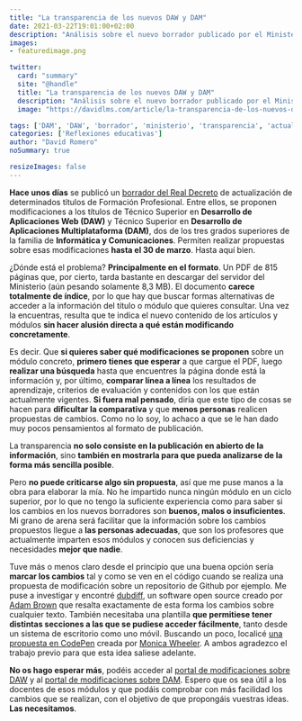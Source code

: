 ```yaml
---
title: "La transparencia de los nuevos DAW y DAM"
date: 2021-03-22T19:01:00+02:00
description: "Análisis sobre el nuevo borrador publicado por el Ministerio"
images:
- featuredimage.png

twitter:
  card: "summary"
  site: "@handle"
  title: "La transparencia de los nuevos DAW y DAM"
  description: "Análisis sobre el nuevo borrador publicado por el Ministerio"
  image: "https://davidlms.com/article/la-transparencia-de-los-nuevos-daw-y-dam/featuredimage.png"

tags: ['DAM', 'DAW', 'borrador', 'ministerio', 'transparencia', 'actualizacion']
categories: ['Reflexiones educativas']
author: "David Romero"
noSummary: true

resizeImages: false
---
```

**Hace unos días** se publicó un [borrador del Real Decreto](https://www.educacionyfp.gob.es/servicios-al-ciudadano/informacion-publica/audiencia-informacion-publica/abiertos/2021/prd-actualizacion-23titulos-10familias-fp.html) de actualización de determinados títulos de Formación Profesional. Entre ellos, se proponen modificaciones a los títulos de Técnico Superior en **Desarrollo de Aplicaciones Web (DAW)** y Técnico Superior en **Desarrollo de Aplicaciones Multiplataforma (DAM)**, dos de los tres grados superiores de la familia de **Informática y Comunicaciones**. Permiten realizar propuestas sobre esas modificaciones **hasta el 30 de marzo**. Hasta aquí bien.

¿Dónde está el problema? **Principalmente en el formato**. Un PDF de 815 páginas que, por cierto, tarda bastante en descargar del servidor del Ministerio (aún pesando solamente 8,3 MB). El documento **carece totalmente de índice**, por lo que hay que buscar formas alternativas de acceder a la información del título o módulo que quieres consultar. Una vez la encuentras, resulta que te indica el nuevo contenido de los artículos y módulos **sin hacer alusión directa a qué están modificando concretamente**.

Es decir. Que **si quieres saber qué modificaciones se proponen** sobre un módulo concreto, **primero tienes que esperar** a que cargue el PDF, luego **realizar una búsqueda** hasta que encuentres la página donde está la información y, por último, **comparar línea a línea** los resultados de aprendizaje, criterios de evaluación y contenidos con los que están actualmente vigentes. **Si fuera mal pensado**, diría que este tipo de cosas se hacen para **dificultar la comparativa** y que **menos personas** realicen propuestas de cambios. Como no lo soy, lo achaco a que se le han dado muy pocos pensamientos al formato de publicación.

La transparencia **no solo consiste en la publicación en abierto de la información**, sino **también en mostrarla para que pueda analizarse de la forma más sencilla posible**.

Pero **no puede criticarse algo sin propuesta**, así que me puse manos a la obra para elaborar la mía. No he impartido nunca ningún módulo en un ciclo superior, por lo que no tengo la suficiente experiencia como para saber si los cambios en los nuevos borradores son **buenos, malos o insuficientes**. Mi grano de arena será facilitar que la información sobre los cambios propuestos llegue a **las personas adecuadas**, que son los profesores que actualmente imparten esos módulos y conocen sus deficiencias y necesidades **mejor que nadie**.

Tuve más o menos claro desde el principio que una buena opción sería **marcar los cambios** tal y como se ven en el código cuando se realiza una propuesta de modificación sobre un repositorio de Github por ejemplo. Me puse a investigar y encontré [dubdiff](http://dubdiff.com), un software open source creado por [Adam Brown](https://adamarthurryan.com/) que resalta exactamente de esta forma los cambios sobre cualquier texto. También necesitaba una plantilla **que permitiese tener distintas secciones a las que se pudiese acceder fácilmente**, tanto desde un sistema de escritorio como uno móvil. Buscando un poco, localicé [una propuesta en CodePen](https://codepen.io/frogmcw/pen/deqRwa) creada por [Monica Wheeler](https://www.linkedin.com/in/monicacwheeler/). A ambos agradezco el trabajo previo para que esta idea saliese adelante.

**No os hago esperar más**, podéis acceder al [portal de modificaciones sobre DAW](https://davidlms.github.io/ArchivosBlog/BorradorDAW2021/index.html) y al [portal de modificaciones sobre DAM](https://davidlms.github.io/ArchivosBlog/BorradorDAM2021/index.html). Espero que os sea útil a los docentes de esos módulos y que podáis comprobar con más facilidad los cambios que se realizan, con el objetivo de que propongáis vuestras ideas. **Las necesitamos**.
